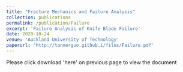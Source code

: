 ```yaml
---
title: "Fracture Mechanics and Failure Analysis"
collection: publications
permalink: /publication/Failure
excerpt: 'Failure Analysis of Knife Blade Failure'
date: 2020-10-24
venue: 'Auckland University of Technology'
paperurl: 'http://tannerguo.github.i/files/Failure.pdf'
---
```


Please click download 'here' on previous page to view the document
